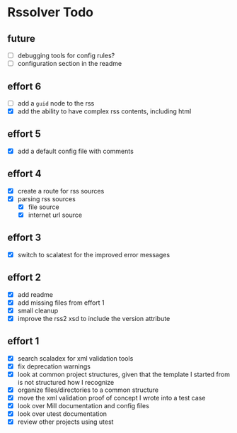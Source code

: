 
Rssolver Todo
=============

## future
- [ ] debugging tools for config rules?
- [ ] configuration section in the readme

## effort 6
- [ ] add a `guid` node to the rss
- [x] add the ability to have complex rss contents, including html

## effort 5
- [x] add a default config file with comments

## effort 4
- [x] create a route for rss sources
- [x] parsing rss sources
    - [x] file source
    - [x] internet url source

## effort 3
- [x] switch to scalatest for the improved error messages

## effort 2
- [x] add readme
- [x] add missing files from effort 1
- [x] small cleanup
- [x] improve the rss2 xsd to include the version attribute

## effort 1
- [x] search scaladex for xml validation tools
- [x] fix deprecation warnings
- [x] look at common project structures, given that the template I started from is not structured how I recognize
- [x] organize files/directories to a common structure
- [x] move the xml validation proof of concept I wrote into a test case
- [x] look over Mill documentation and config files
- [x] look over utest documentation
- [x] review other projects using utest

